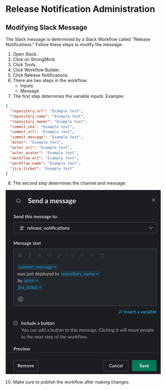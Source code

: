 # Release Notification Administration

## Modifying Slack Message
The Slack message is determined by a Slack Workflow called "Release Notifications."
Follow these steps to modify the message:
1. Open Slack.
2. Click on StrongMind.
3. Click Tools.
4. Click Workflow Builder.
5. Click Release Notifications.
6. There are two steps in the workflow.
    - Inputs
    - Message
7. The first step determines the variable inputs. Example:
```json
{
  "repository_url": "Example text",
  "repository_name": "Example text",
  "repository_owner": "Example text",
  "commit_sha": "Example text",
  "commit_url": "Example text",
  "commit_message": "Example text",
  "actor": "Example text",
  "actor_url": "Example text",
  "actor_avatar": "Example text",
  "workflow_url": "Example text",
  "workflow_name": "Example text",
  "jira_ticket": "Example text"
}
```
8. The second step determines the channel and message:

![slack_message_editor.png](slack_message_editor.png)

10. Make sure to publish the workflow after making changes.